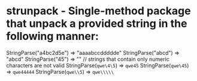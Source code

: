# strunpack - Single-method package that unpack a provided string in the following manner:

StringParse("a4bc2d5e") => "aaaabccddddde"
StringParse("abcd")     => "abcd"
StringParse("45")       => "" // strings that contain only numeric characters are not valid
StringParse(`qwe\4\5`)  => `qwe45`
StringParse(`qwe\45`)   => `qwe44444`
StringParse(`qwe\\5`)   => `qwe\\\\\`
